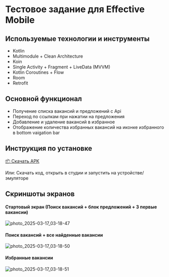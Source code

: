 # Тестовое задание для Effective Mobile

## Используемые технологии и инструменты
- Kotlin
- Multimodule + Clean Architecture
- Koin
- Single Activity + Fragment + LiveData (MVVM)
- Kotlin Coroutines + Flow
- Room
- Retrofit



## Основной функционал
- Получение списка вакансий и предложений с Api
- Переход по ссылкам при нажатии на предложения
- Добавление и удаление вакансий в избранное
- Отображение количества избранных вакансий на иконке избранного в bottom vaigation bar



## Инструкция по установке
[📦 Скачать APK](https://github.com/Jaroslav-89/EffectiveMobileTestIsmaev/releases/tag/testapp) 
    
Или: 
Скачать код, открыть в студии и запустить на устройстве/эмуляторе



## Скриншоты экранов
#### Стартовый экран (Поиск вакансий + блок предложений + 3 первые вакансии)
![photo_2025-03-17_03-18-47](https://github.com/user-attachments/assets/f9aba8ea-c948-40f5-9cce-3e97a5da9b1e)

#### Поиск вакансий + все найденные вакансии
![photo_2025-03-17_03-18-50](https://github.com/user-attachments/assets/1a5da53c-b65b-4396-8d0b-c209a83c3fc5)

#### Избранные вакансии
![photo_2025-03-17_03-18-51](https://github.com/user-attachments/assets/d67169e1-f24b-43b3-9822-af3867842250)
